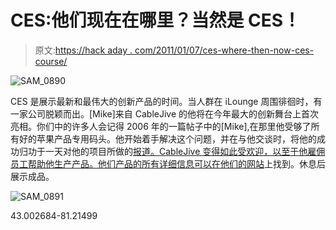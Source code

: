 # CES:他们现在在哪里？当然是 CES！

> 原文:[https://hack aday . com/2011/01/07/ces-where-then-now-ces-course/](https://hackaday.com/2011/01/07/ces-where-are-they-now-ces-of-course/)

![](../Images/ebf3f3a33f16e652bb1ac1d3596f4353.png "SAM_0890")

CES 是展示最新和最伟大的创新产品的时间。当人群在 iLounge 周围徘徊时，有一家公司脱颖而出。[Mike]来自 CableJive 的他将在今年最大的创新舞台上首次亮相。你们中的许多人会记得 2006 年的一篇帖子中的[Mike],在那里他受够了所有好的苹果产品专用码头。他开始着手解决这个问题，并在与他交谈时，将他的成功归功于一天对他的项目所做的[报道。CableJive 变得如此受欢迎，以至于他雇佣员工帮助他生产产品。他们产品的所有详细信息可以在他们的](http://hackaday.com/2006/06/04/aux-input-for-bose-sounddock/)[网站](http://cablejive.com)上找到。休息后展示成品。

![](../Images/957167880008f2332cfdb9e29367a64c.png "SAM_0891")

43.002684-81.21499